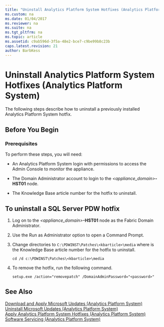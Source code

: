 ```yaml
---
title: "Uninstall Analytics Platform System Hotfixes (Analytics Platform System)"
ms.custom: na
ms.date: 01/04/2017
ms.reviewer: na
ms.suite: na
ms.tgt_pltfrm: na
ms.topic: article
ms.assetid: c9ab596d-3f5a-48e2-bce7-c9be99b8c23b
caps.latest.revision: 21
author: BarbKess
---
```

# Uninstall Analytics Platform System Hotfixes (Analytics Platform System)
The following steps describe how to uninstall a previously installed Analytics Platform System hotfix.  
  
## Before You Begin  
  
### Prerequisites  
To perform these steps, you will need:  
  
-   An Analytics Platform System login with permissions to access the Admin Console to monitor the appliance.  
  
-   The Domain Administrator account to login to the *<appliance_domain>***-HST01** node.  
  
-   The Knowledge Base article number for the hotfix to uninstall.  
  
## <a name="HowToUninstallPDW"></a>To uninstall a SQL Server PDW hotfix  
  
1.  Log on to the *<appliance_domain>***-HST01** node as the Fabric Domain Administrator.  
  
2.  Use the Run as Administrator option to open a Command Prompt.  
  
3.  Change directories to `C:\PDWINST\Patches\<kbarticle>\media` where *<kbarticle>* is the Knowledge Base article number for the hotfix to uninstall.  
  
    ```  
    cd /d c:\PDWINST\Patches\<kbarticle>\media  
    ```  
  
4.  To remove the hotfix, run the following command.  
  
    ```  
    setup.exe /action="removepatch" /DomainAdminPassword="<password>"  
    ```  
  
## See Also  
[Download and Apply Microsoft Updates &#40;Analytics Platform System&#41;](download-and-apply-microsoft-updates.md)  
[Uninstall Microsoft Updates &#40;Analytics Platform System&#41;](uninstall-microsoft-updates.md)  
[Apply Analytics Platform System Hotfixes &#40;Analytics Platform System&#41;](apply-analytics-platform-system-hotfixes.md)  
[Software Servicing &#40;Analytics Platform System&#41;](software-servicing.md)  
  
